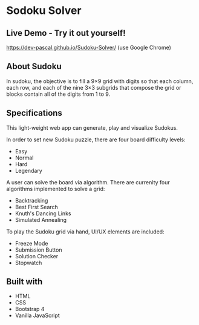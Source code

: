 # Sodoku Solver

## Live Demo - Try it out yourself!

https://dev-pascal.github.io/Sudoku-Solver/  (use Google Chrome)

## About Sudoku

In sudoku, the objective is to fill a 9×9 grid with digits so that each column, each row, and each of the nine 3×3 subgrids that compose the grid or blocks contain all of the digits from 1 to 9.

## Specifications

This light-weight web app can generate, play and visualize Sudokus.

In order to set new Sudoku puzzle, there are four board difficulty levels:
* Easy
* Normal
* Hard
* Legendary

A user can solve the board via algorithm. There are currenlty four algorithms implemented to solve a grid:
* Backtracking
* Best First Search
* Knuth's Dancing Links
* Simulated Annealing

To play the Sudoku grid via hand, UI/UX elements are included:
* Freeze Mode
* Submission Button
* Solution Checker
* Stopwatch

## Built with
* HTML
* CSS
* Bootstrap 4
* Vanilla JavaScript
